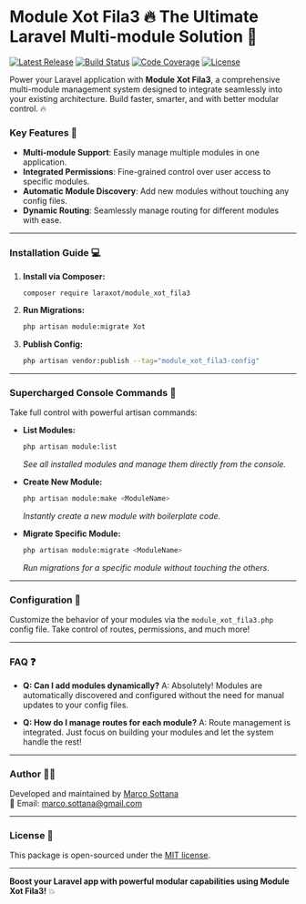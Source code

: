 # Module Xot Fila3 🔥 The Ultimate Laravel Multi-module Solution 🚀

[![Latest Release](https://img.shields.io/github/v/release/laraxot/module_xot_fila3)](https://github.com/laraxot/module_xot_fila3/releases)
[![Build Status](https://img.shields.io/travis/laraxot/module_xot_fila3/master)](https://travis-ci.org/laraxot/module_xot_fila3)
[![Code Coverage](https://img.shields.io/codecov/c/github/laraxot/module_xot_fila3)](https://codecov.io/gh/laraxot/module_xot_fila3)
[![License](https://img.shields.io/github/license/laraxot/module_xot_fila3)](LICENSE)

Power your Laravel application with **Module Xot Fila3**, a comprehensive multi-module management system designed to integrate seamlessly into your existing architecture. Build faster, smarter, and with better modular control. 🔥

### Key Features 🌟
- **Multi-module Support**: Easily manage multiple modules in one application.
- **Integrated Permissions**: Fine-grained control over user access to specific modules.
- **Automatic Module Discovery**: Add new modules without touching any config files.
- **Dynamic Routing**: Seamlessly manage routing for different modules with ease.

---

### Installation Guide 💻

1. **Install via Composer:**
    ```bash
    composer require laraxot/module_xot_fila3
    ```

2. **Run Migrations:**
    ```bash
    php artisan module:migrate Xot
    ```

3. **Publish Config:**
    ```bash
    php artisan vendor:publish --tag="module_xot_fila3-config"
    ```

---

### Supercharged Console Commands 🚀

Take full control with powerful artisan commands:

- **List Modules:**
    ```bash
    php artisan module:list
    ```
    _See all installed modules and manage them directly from the console._

- **Create New Module:**
    ```bash
    php artisan module:make <ModuleName>
    ```
    _Instantly create a new module with boilerplate code._

- **Migrate Specific Module:**
    ```bash
    php artisan module:migrate <ModuleName>
    ```
    _Run migrations for a specific module without touching the others._

---

### Configuration 🔧

Customize the behavior of your modules via the `module_xot_fila3.php` config file. Take control of routes, permissions, and much more!

---

### FAQ ❓

- **Q: Can I add modules dynamically?**
  A: Absolutely! Modules are automatically discovered and configured without the need for manual updates to your config files.

- **Q: How do I manage routes for each module?**
  A: Route management is integrated. Just focus on building your modules and let the system handle the rest!

---

### Author 👨‍💻

Developed and maintained by [Marco Sottana](https://github.com/marco76tv)  
📧 Email: marco.sottana@gmail.com

---

### License 📄

This package is open-sourced under the [MIT license](LICENSE).

---

**Boost your Laravel app with powerful modular capabilities using Module Xot Fila3!** 💥
